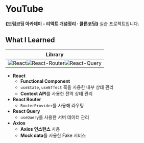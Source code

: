 # YouTube
__⟪드림코딩 아카데미 - 리액트 개념정리 · 클론코딩⟫__ 실습 프로젝트입니다.

## What I Learned
|Library|
|:---:|
![React](https://img.shields.io/badge/React-20232A?style=for-the-badge&logo=react&logoColor=61DAFB)![React-Router](https://img.shields.io/badge/React_Router-CA4245?style=for-the-badge&logo=react-router&logoColor=white)![React-Query](https://img.shields.io/badge/React_Query-FF4154?style=for-the-badge&logo=React_Query&logoColor=white)|
- **React**
  - **Functional Component**
  - `useState`, `useEffect` 훅을 사용한 내부 상태 관리
  - **Context API**를 사용한 전역 상태 관리
- **React Router**
  - `RouterProvider`를 사용해 라우팅
- **React Query**
  - `useQuery`를 사용한 서버 데이터 관리
- **Axios**
  - **Axios 인스턴스** 사용
  - **Mock data**를 사용한 Fake 서비스

